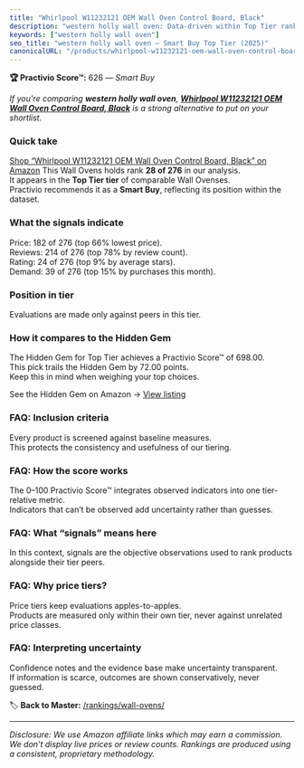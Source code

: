 ```yaml
---
title: "Whirlpool W11232121 OEM Wall Oven Control Board, Black"
description: "western holly wall oven: Data-driven within Top Tier ranking using the Practivio Score™. Positioned by quality, value, demand, findability, momentum."
keywords: ["western holly wall oven"]
seo_title: "western holly wall oven — Smart Buy Top Tier (2025)"
canonicalURL: "/products/whirlpool-w11232121-oem-wall-oven-control-board-black-B0D35Z3TXX/"
---
```


**🏆 Practivio Score™:** 626 — _Smart Buy_


*If you're comparing **western holly wall oven**, **[Whirlpool W11232121 OEM Wall Oven Control Board, Black](https://www.amazon.com/dp/B0D35Z3TXX?tag=practivio-20)** is a strong alternative to put on your shortlist.*
### Quick take
[Shop “Whirlpool W11232121 OEM Wall Oven Control Board, Black” on Amazon](https://www.amazon.com/dp/B0D35Z3TXX?tag=practivio-20)
This Wall Ovens holds rank **28 of 276** in our analysis.  
It appears in the **Top Tier tier** of comparable Wall Ovenses.  
Practivio recommends it as a **Smart Buy**, reflecting its position within the dataset.

### What the signals indicate
Price: 182 of 276 (top 66% lowest price).  
Reviews: 214 of 276 (top 78% by review count).  
Rating: 24 of 276 (top 9% by average stars).  
Demand: 39 of 276 (top 15% by purchases this month).

### Position in tier
Evaluations are made only against peers in this tier.

### How it compares to the Hidden Gem
The Hidden Gem for Top Tier achieves a Practivio Score™ of 698.00.  
This pick trails the Hidden Gem by 72.00 points.  
Keep this in mind when weighing your top choices.  

See the Hidden Gem on Amazon → [View listing](https://www.amazon.com/dp/B00N45FU58?tag=practivio-20)

### FAQ: Inclusion criteria
Every product is screened against baseline measures.  
This protects the consistency and usefulness of our tiering.

### FAQ: How the score works
The 0–100 Practivio Score™ integrates observed indicators into one tier-relative metric.  
Indicators that can’t be observed add uncertainty rather than guesses.

### FAQ: What “signals” means here
In this context, signals are the objective observations used to rank products alongside their tier peers.

### FAQ: Why price tiers?
Price tiers keep evaluations apples-to-apples.  
Products are measured only within their own tier, never against unrelated price classes.

### FAQ: Interpreting uncertainty
Confidence notes and the evidence base make uncertainty transparent.  
If information is scarce, outcomes are shown conservatively, never guessed.


🏷️ **Back to Master:** [/rankings/wall-ovens/](/rankings/wall-ovens/)

---
_Disclosure: We use Amazon affiliate links which may earn a commission. We don’t display live prices or review counts. Rankings are produced using a consistent, proprietary methodology._
